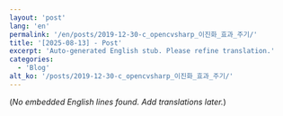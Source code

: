 ```yaml
---
layout: 'post'
lang: 'en'
permalink: '/en/posts/2019-12-30-c_opencvsharp_이진화_효과_주기/'
title: '[2025-08-13] - Post'
excerpt: 'Auto-generated English stub. Please refine translation.'
categories:
  - 'Blog'
alt_ko: '/posts/2019-12-30-c_opencvsharp_이진화_효과_주기/'
---
```


(*No embedded English lines found. Add translations later.*)
